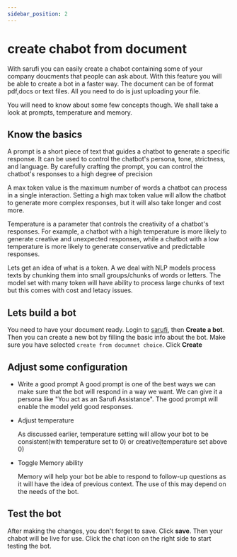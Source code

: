 ```yaml
---
sidebar_position: 2
---
```


# create chabot from document

With sarufi you can easily create a chabot containing some of your company doucments that people can ask about. With this feature you will be able to create a bot in a faster way. The document can be of format pdf,docs or text files. All you need to do is just uploading your file.

You will need to know about some few concepts though. We shall take a look at prompts, temperature and memory.

## Know the basics

A prompt  is a short piece of text that guides a chatbot to generate a specific response. It can be used to control the chatbot's persona, tone, strictness, and language. By carefully crafting the prompt, you can control the chatbot's responses to a high degree of precision

A max token  value is the maximum number of words a chatbot can process in a single interaction. Setting a high max token value will allow the chatbot to generate more complex responses, but it will also take longer and cost more.

Temperature is a parameter that controls the creativity of a chatbot's responses. For example, a chatbot with a high temperature is more likely to generate creative and unexpected responses, while a chatbot with a low temperature is more likely to generate conservative and predictable responses.

Lets get an idea of what is a token. A we deal with NLP models process texts by chunking them into small groups/chunks of words or letters. The model set with many token will have ability to process large chunks of text but this comes with cost and letacy issues.

## Lets build a bot

You need to have your document ready. Login to [sarufi](sarufi.io), then **Create a bot**. Then you can create a new bot by filling the basic info about the bot. Make sure you have selected `create from documnet choice`. Click **Create**

## Adjust some configuration

- Write a good prompt
    A good prompt is one of the best ways we can make sure that the bot will respond in a way we want. We can give it a persona like "You act as an Sarufi Assistance". The good prompt will enable the model yeld good responses.

- Adjust temperature

    As discussed earlier, temperature setting will allow your bot to be consistent(with temperature set to 0) or creative(temperature set above 0)

- Toggle Memory ability

    Memory will help your bot be able to respond to follow-up questions as it will have the idea of previous context. The use of this may depend on the needs of the bot.

## Test the bot

After making the changes, you don't forget to save. Click **save**. Then your chabot will be live for use. Click the chat icon on the right side to start testing the bot.
